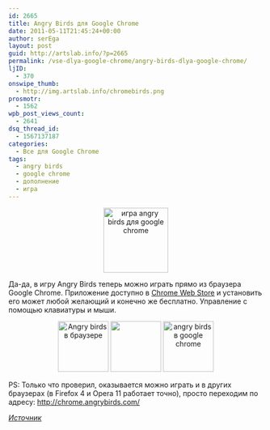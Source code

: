 ```yaml
---
id: 2665
title: Angry Birds для Google Chrome
date: 2011-05-11T21:45:24+00:00
author: serEga
layout: post
guid: http://artslab.info/?p=2665
permalink: /vse-dlya-google-chrome/angry-birds-dlya-google-chrome/
ljID:
  - 370
onswipe_thumb:
  - http://img.artslab.info/chromebirds.png
prosmotr:
  - 1562
wpb_post_views_count:
  - 2641
dsq_thread_id:
  - 1567137187
categories:
  - Все для Google Chrome
tags:
  - angry birds
  - google chrome
  - дополнение
  - игра
---
```

<center>
  <img src="http://img.artslab.info/chromebirds.png" alt="игра angry birds для google chrome" title="chromebirds" width="128" height="128" class="alignnone size-full wp-image-2667" />
</center>

Да-да, в игру Angry Birds теперь можно играть прямо из браузера Google Chrome. Приложение доступно в [Chrome Web Store](https://chrome.google.com/webstore/detail/aknpkdffaafgjchaibgeefbgmgeghloj) и установить его может любой желающий и конечно же бесплатно. Управление с помощью клавиатуры и мыши.

<center>
  <a href="http://img.artslab.info/angry_birds_chrome2.jpg"><img src="http://img.artslab.info/angry_birds_chrome2-100x100.jpg" alt="Angry birds в браузере" title="angry_birds_chrome2" width="100" height="100" class="alignnone size-thumbnail wp-image-2670" /></a> <a href="http://img.artslab.info/angry_birds_chrome3.jpg"><img src="http://img.artslab.info/angry_birds_chrome3-100x100.jpg" alt="" title="angry_birds_chrome3" width="100" height="100" class="alignnone size-thumbnail wp-image-2671" /></a> <a href="http://img.artslab.info/angry_birds_chrome.jpg"><img src="http://img.artslab.info/angry_birds_chrome-100x100.jpg" alt="angry birds в google chrome" title="angry_birds_chrome" width="100" height="100" class="alignnone size-thumbnail wp-image-2666" /></a>
</center>


  
PS: Только что проверил, оказывается можно играть и в других браузерах (в Firefox 4 и Opera 11 работает точно), просто переходим по адресу: <http://chrome.angrybirds.com/>
  
_[Источник](http://my-chrome.ru/2011/05/angry-birds-teper-i-dlya-google-chrome/)_